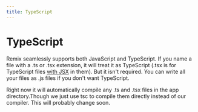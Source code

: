 ```yaml
---
title: TypeScript
---
```


# TypeScript

Remix seamlessly supports both JavaScript and TypeScript. If you name a file with a .ts or .tsx extension, it will treat it as TypeScript (.tsx is for TypeScript files [with JSX](https://www.typescriptlang.org/docs/handbook/jsx.html) in them). But it isn't required. You can write all your files as .js files if you don't want TypeScript.

Right now it will automatically compile any .ts and .tsx files in the app directory.Though we just use tsc to compile them directly instead of our compiler. This will probably change soon.

